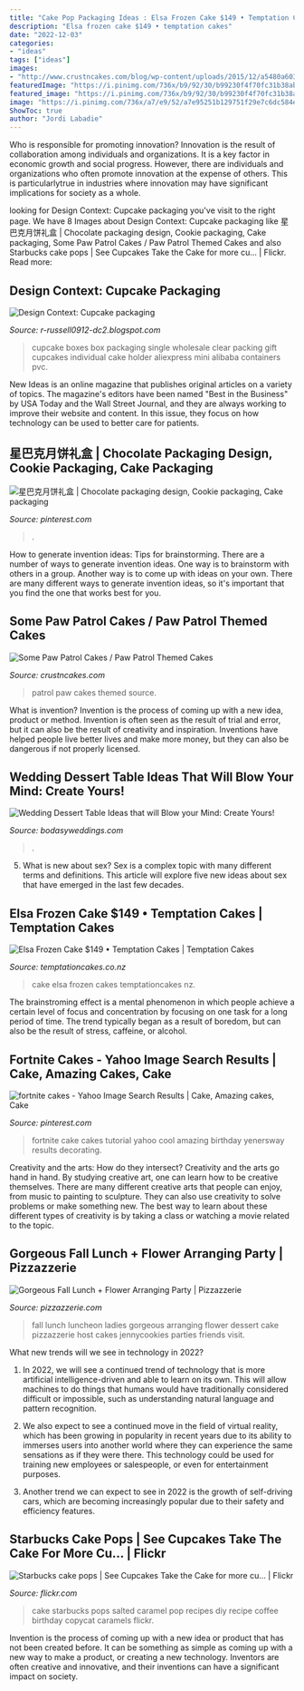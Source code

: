 ```yaml
---
title: "Cake Pop Packaging Ideas : Elsa Frozen Cake $149 • Temptation Cakes"
description: "Elsa frozen cake $149 • temptation cakes"
date: "2022-12-03"
categories:
- "ideas"
tags: ["ideas"]
images:
- "http://www.crustncakes.com/blog/wp-content/uploads/2015/12/a5480a603b7fbe193e732663dd402194.jpg"
featuredImage: "https://i.pinimg.com/736x/b9/92/30/b99230f4f70fc31b38ab924cb93c7682.jpg"
featured_image: "https://i.pinimg.com/736x/b9/92/30/b99230f4f70fc31b38ab924cb93c7682.jpg"
image: "https://i.pinimg.com/736x/a7/e9/52/a7e95251b129751f29e7c6dc584efdc5.jpg"
ShowToc: true
author: "Jordi Labadie"
---
```



Who is responsible for promoting innovation?
Innovation is the result of collaboration among individuals and organizations. It is a key factor in economic growth and social progress. However, there are individuals and organizations who often promote innovation at the expense of others. This is particularlytrue in industries where innovation may have significant implications for society as a whole.

	

		
looking for Design Context: Cupcake packaging you've visit to the right page. We have 8 Images about Design Context: Cupcake packaging like 星巴克月饼礼盒 | Chocolate packaging design, Cookie packaging, Cake packaging, Some Paw Patrol Cakes / Paw Patrol Themed Cakes and also Starbucks cake pops | See Cupcakes Take the Cake for more cu… | Flickr. Read more:
		
    
## Design Context: Cupcake Packaging

<img loading=lazy src="http://2.bp.blogspot.com/-uKVVfExlEDM/TcKQqS4xmtI/AAAAAAAAFyA/d7TFfZRQOiI/s1600/clear-cupcake-boxes.jpg" onerror="this.onerror=null;this.src='https://tse1.mm.bing.net/th?id=OIP.iWJKewVgOyMxQpOWG4q2jAHaHa&amp;pid=15.1';" alt="Design Context: Cupcake packaging">

_Source: r-russell0912-dc2.blogspot.com_

>cupcake boxes box packaging single wholesale clear packing gift cupcakes individual cake holder aliexpress mini alibaba containers pvc. 

	

New Ideas is an online magazine that publishes original articles on a variety of topics. The magazine's editors have been named "Best in the Business" by USA Today and the Wall Street Journal, and they are always working to improve their website and content. In this issue, they focus on how technology can be used to better care for patients.

    
## 星巴克月饼礼盒 | Chocolate Packaging Design, Cookie Packaging, Cake Packaging

<img loading=lazy src="https://i.pinimg.com/736x/a7/e9/52/a7e95251b129751f29e7c6dc584efdc5.jpg" onerror="this.onerror=null;this.src='https://tse2.mm.bing.net/th?id=OIP.iyMYOO-2miuDMqKL3Re6zAHaLH&amp;pid=15.1';" alt="星巴克月饼礼盒 | Chocolate packaging design, Cookie packaging, Cake packaging">

_Source: pinterest.com_

>. 

	

How to generate invention ideas: Tips for brainstorming.
There are a number of ways to generate invention ideas. One way is to brainstorm with others in a group. Another way is to come up with ideas on your own. There are many different ways to generate invention ideas, so it's important that you find the one that works best for you.

    
## Some Paw Patrol Cakes / Paw Patrol Themed Cakes

<img loading=lazy src="http://www.crustncakes.com/blog/wp-content/uploads/2015/12/a5480a603b7fbe193e732663dd402194.jpg" onerror="this.onerror=null;this.src='https://tse2.mm.bing.net/th?id=OIP.fF0e9BHx-wDG8IPGVUn-mgHaIo&amp;pid=15.1';" alt="Some Paw Patrol Cakes / Paw Patrol Themed Cakes">

_Source: crustncakes.com_

>patrol paw cakes themed source. 

	

What is invention?
Invention is the process of coming up with a new idea, product or method. Invention is often seen as the result of trial and error, but it can also be the result of creativity and inspiration. Inventions have helped people live better lives and make more money, but they can also be dangerous if not properly licensed.

    
## Wedding Dessert Table Ideas That Will Blow Your Mind: Create Yours!

<img loading=lazy src="https://bodasyweddings.com/wp-content/uploads/2017/07/glam-dessert-table.jpg" onerror="this.onerror=null;this.src='https://tse2.mm.bing.net/th?id=OIP.kgY3_S6qaLnH6AJUE6YOQgAAAA&amp;pid=15.1';" alt="Wedding Dessert Table Ideas that will Blow your Mind: Create Yours!">

_Source: bodasyweddings.com_

>. 

	

5. What is new about sex?
Sex is a complex topic with many different terms and definitions. This article will explore five new ideas about sex that have emerged in the last few decades.

    
## Elsa Frozen Cake $149 • Temptation Cakes | Temptation Cakes

<img loading=lazy src="https://temptationcakes.co.nz/wp-content/uploads/2014/09/0021.jpg" onerror="this.onerror=null;this.src='https://tse3.mm.bing.net/th?id=OIP.ZCX_NTqI3GMmiiXmN6O0FAHaJ4&amp;pid=15.1';" alt="Elsa Frozen Cake $149 • Temptation Cakes | Temptation Cakes">

_Source: temptationcakes.co.nz_

>cake elsa frozen cakes temptationcakes nz. 

	

The brainstroming effect is a mental phenomenon in which people achieve a certain level of focus and concentration by focusing on one task for a long period of time. The trend typically began as a result of boredom, but can also be the result of stress, caffeine, or alcohol.

    
## Fortnite Cakes - Yahoo Image Search Results | Cake, Amazing Cakes, Cake

<img loading=lazy src="https://i.pinimg.com/736x/b9/92/30/b99230f4f70fc31b38ab924cb93c7682.jpg" onerror="this.onerror=null;this.src='https://tse4.mm.bing.net/th?id=OIP.RB9boDyhZWKxCFs9OZsq2QHaNK&amp;pid=15.1';" alt="fortnite cakes - Yahoo Image Search Results | Cake, Amazing cakes, Cake">

_Source: pinterest.com_

>fortnite cake cakes tutorial yahoo cool amazing birthday yenersway results decorating. 

	

Creativity and the arts: How do they intersect?
Creativity and the arts go hand in hand. By studying creative art, one can learn how to be creative themselves. There are many different creative arts that people can enjoy, from music to painting to sculpture. They can also use creativity to solve problems or make something new. The best way to learn about these different types of creativity is by taking a class or watching a movie related to the topic.

    
## Gorgeous Fall Lunch + Flower Arranging Party | Pizzazzerie

<img loading=lazy src="http://pizzazzerie.com/wp-content/uploads/2015/11/beautiful-fall-cake.jpg" onerror="this.onerror=null;this.src='https://tse3.mm.bing.net/th?id=OIP.aP-WXzpvF5aW-g3eMY0PuwHaLH&amp;pid=15.1';" alt="Gorgeous Fall Lunch + Flower Arranging Party | Pizzazzerie">

_Source: pizzazzerie.com_

>fall lunch luncheon ladies gorgeous arranging flower dessert cake pizzazzerie host cakes jennycookies parties friends visit. 

	

What new trends will we see in technology in 2022?
1. In 2022, we will see a continued trend of technology that is more artificial intelligence-driven and able to learn on its own. This will allow machines to do things that humans would have traditionally considered difficult or impossible, such as understanding natural language and pattern recognition.
2. We also expect to see a continued move in the field of virtual reality, which has been growing in popularity in recent years due to its ability to immerses users into another world where they can experience the same sensations as if they were there. This technology could be used for training new employees or salespeople, or even for entertainment purposes.

3. Another trend we can expect to see in 2022 is the growth of self-driving cars, which are becoming increasingly popular due to their safety and efficiency features.

    
## Starbucks Cake Pops | See Cupcakes Take The Cake For More Cu… | Flickr

<img loading=lazy src="https://live.staticflickr.com/5255/5523859736_9dc65853ca_b.jpg" onerror="this.onerror=null;this.src='https://tse4.mm.bing.net/th?id=OIP.-jOWyrjXuD6JgKNuwQjrGAHaJ6&amp;pid=15.1';" alt="Starbucks cake pops | See Cupcakes Take the Cake for more cu… | Flickr">

_Source: flickr.com_

>cake starbucks pops salted caramel pop recipes diy recipe coffee birthday copycat caramels flickr. 

	

Invention is the process of coming up with a new idea or product that has not been created before. It can be something as simple as coming up with a new way to make a product, or creating a new technology. Inventors are often creative and innovative, and their inventions can have a significant impact on society.

